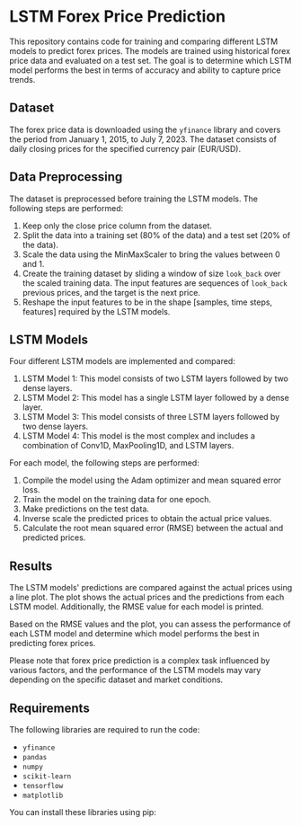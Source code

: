 # LSTM Forex Price Prediction

This repository contains code for training and comparing different LSTM models to predict forex prices. The models are trained using historical forex price data and evaluated on a test set. The goal is to determine which LSTM model performs the best in terms of accuracy and ability to capture price trends.

## Dataset

The forex price data is downloaded using the `yfinance` library and covers the period from January 1, 2015, to July 7, 2023. The dataset consists of daily closing prices for the specified currency pair (EUR/USD).

## Data Preprocessing

The dataset is preprocessed before training the LSTM models. The following steps are performed:

1. Keep only the close price column from the dataset.
2. Split the data into a training set (80% of the data) and a test set (20% of the data).
3. Scale the data using the MinMaxScaler to bring the values between 0 and 1.
4. Create the training dataset by sliding a window of size `look_back` over the scaled training data. The input features are sequences of `look_back` previous prices, and the target is the next price.
5. Reshape the input features to be in the shape [samples, time steps, features] required by the LSTM models.

## LSTM Models

Four different LSTM models are implemented and compared:

1. LSTM Model 1: This model consists of two LSTM layers followed by two dense layers.
2. LSTM Model 2: This model has a single LSTM layer followed by a dense layer.
3. LSTM Model 3: This model consists of three LSTM layers followed by two dense layers.
4. LSTM Model 4: This model is the most complex and includes a combination of Conv1D, MaxPooling1D, and LSTM layers.

For each model, the following steps are performed:

1. Compile the model using the Adam optimizer and mean squared error loss.
2. Train the model on the training data for one epoch.
3. Make predictions on the test data.
4. Inverse scale the predicted prices to obtain the actual price values.
5. Calculate the root mean squared error (RMSE) between the actual and predicted prices.

## Results

The LSTM models' predictions are compared against the actual prices using a line plot. The plot shows the actual prices and the predictions from each LSTM model. Additionally, the RMSE value for each model is printed.

Based on the RMSE values and the plot, you can assess the performance of each LSTM model and determine which model performs the best in predicting forex prices.

Please note that forex price prediction is a complex task influenced by various factors, and the performance of the LSTM models may vary depending on the specific dataset and market conditions.

## Requirements

The following libraries are required to run the code:

- `yfinance`
- `pandas`
- `numpy`
- `scikit-learn`
- `tensorflow`
- `matplotlib`

You can install these libraries using pip:

